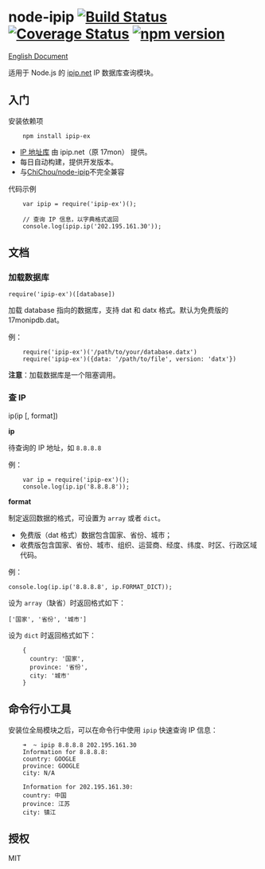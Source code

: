 # node-ipip [![Build Status](https://travis-ci.org/ChiChou/node-ipip.svg?branch=master)](https://travis-ci.org/ChiChou/node-ipip) [![Coverage Status](https://img.shields.io/coveralls/ChiChou/node-ipip.svg)](https://coveralls.io/r/ChiChou/node-ipip) [![npm version](https://badge.fury.io/js/ipip.svg)](http://badge.fury.io/js/ipip)

[English Document](README.en.md)

适用于 Node.js 的 [ipip.net](http://ipip.net) IP 数据库查询模块。

## 入门

安装依赖项
```
    npm install ipip-ex
```
 - [IP 地址库](http://s.qdcdn.com/17mon/17monipdb.dat) 由 ipip.net（原 17mon） 提供。
 - 每日自动构建，提供开发版本。
 - 与[ChiChou/node-ipip](https://github.com/ChiChou/node-ipip)不完全兼容

代码示例
```
    var ipip = require('ipip-ex')();
    
    // 查询 IP 信息，以字典格式返回
    console.log(ipip.ip('202.195.161.30'));
```
## 文档

### 加载数据库
```
require('ipip-ex')([database])
```
加载 database 指向的数据库，支持 dat 和 datx 格式。默认为免费版的 17monipdb.dat。

例：
```
    require('ipip-ex')('/path/to/your/database.datx')
    require('ipip-ex')({data: '/path/to/file', version: 'datx'})
```
**注意**：加载数据库是一个阻塞调用。

### 查 IP

ip(ip [, format])

**ip**

待查询的 IP 地址，如 `8.8.8.8`

例：
```
    var ip = require('ipip-ex')();
    console.log(ip.ip('8.8.8.8'));
```
**format** 

制定返回数据的格式，可设置为 `array` 或者 `dict`。 

* 免费版（dat 格式）数据包含国家、省份、城市；
* 收费版包含国家、省份、城市、组织、运营商、经度、纬度、时区、行政区域代码。

例：

    console.log(ip.ip('8.8.8.8', ip.FORMAT_DICT));

设为 `array`（缺省）时返回格式如下：
    
    ['国家', '省份', '城市']

设为 `dict` 时返回格式如下：
```
    {
      country: '国家',
      province: '省份',
      city: '城市'
    }
```
## 命令行小工具

安装位全局模块之后，可以在命令行中使用 `ipip` 快速查询 IP 信息：
```
    ➜  ~ ipip 8.8.8.8 202.195.161.30
    Information for 8.8.8.8:
    country: GOOGLE
    province: GOOGLE
    city: N/A
    
    Information for 202.195.161.30:
    country: 中国
    province: 江苏
    city: 镇江
```
## 授权

MIT